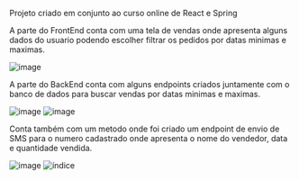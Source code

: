 Projeto criado em conjunto ao curso online de React e Spring


A parte do FrontEnd conta com uma tela de vendas onde apresenta alguns dados do usuario podendo escolher filtrar os pedidos por datas minimas e maximas.

![image](https://user-images.githubusercontent.com/65792157/202925067-7bf091d2-280a-4c37-9428-b61d4ff98fee.png)


A parte do BackEnd conta com alguns endpoints criados juntamente com o banco de dados para buscar vendas por datas minimas e maximas.

![image](https://user-images.githubusercontent.com/65792157/202838152-39516ac2-4c42-4489-bbe9-13fc061da174.png)
![image](https://user-images.githubusercontent.com/65792157/202838170-ac7e0660-86c1-4e14-80b2-32ea8f48e4cb.png)

Conta também com um metodo onde foi criado um endpoint de envio de SMS para o numero cadastrado onde apresenta o nome do vendedor, data e quantidade vendida.

![image](https://user-images.githubusercontent.com/65792157/202838336-8bd2cf72-0a54-4aa1-9b75-5b2819b3aa5e.png)
![índice](https://user-images.githubusercontent.com/65792157/202838296-91d5a596-c0b3-4555-87b8-37ca33b8f693.jpg)
